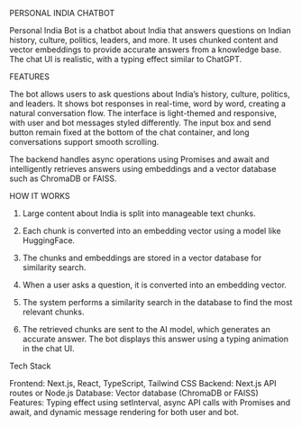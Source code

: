 PERSONAL INDIA CHATBOT

Personal India Bot is a chatbot about India that answers questions on Indian history, culture, politics, leaders, and more. It uses chunked content and vector embeddings to provide accurate answers from a knowledge base. The chat UI is realistic, with a typing effect similar to ChatGPT.

FEATURES

The bot allows users to ask questions about India’s history, culture, politics, and leaders. It shows bot responses in real-time, word by word, creating a natural conversation flow. The interface is light-themed and responsive, with user and bot messages styled differently. The input box and send button remain fixed at the bottom of the chat container, and long conversations support smooth scrolling.

The backend handles async operations using Promises and await and intelligently retrieves answers using embeddings and a vector database such as ChromaDB or FAISS.

HOW IT WORKS

1. Large content about India is split into manageable text chunks.

2. Each chunk is converted into an embedding vector using a model like HuggingFace.

3. The chunks and embeddings are stored in a vector database for similarity search.

4. When a user asks a question, it is converted into an embedding vector.

5. The system performs a similarity search in the database to find the most relevant chunks.

6. The retrieved chunks are sent to the AI model, which generates an accurate answer. The bot displays this answer using a typing animation in the chat UI.

Tech Stack

Frontend: Next.js, React, TypeScript, Tailwind CSS
Backend: Next.js API routes or Node.js
Database: Vector database (ChromaDB or FAISS)
Features: Typing effect using setInterval, async API calls with Promises and await, and dynamic message rendering for both user and bot.
